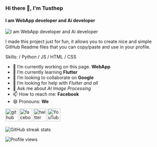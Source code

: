 ### Hi there 👋, **I'm Tusthep**
#### **I am WebApp developer and Ai developer**
![**I am WebApp developer and Ai developer**](https://scontent.fbkk6-1.fna.fbcdn.net/v/t39.30808-6/326458435_1376525779786551_4223393276766237896_n.jpg?_nc_cat=108&ccb=1-7&_nc_sid=730e14&_nc_ohc=wb0udejIwFoAX-eqBNR&_nc_ht=scontent.fbkk6-1.fna&oh=00_AfB8KBiePLEgSLx6Ku4Kx0wxzfktgTkAHZLp9hYDRJZkqg&oe=63CE8147)

I made this project just for fun, it allows you to create nice and simple GitHub Readme files that you can copy/paste and use in your profile.

Skills: / Python / JS / HTML / CSS

- 🔭 I’m currently working on this page. **WebApp** 
- 🌱 I’m currently learning **Flutter** 
- 👯 I’m looking to collaborate on **Google** 
- 🤔 I’m looking for help with *Flutter and all* 
- 💬 Ask me about *AI Image Processing* 
- 📫 How to reach me: **Facebook** 
- 😄 Pronouns: **We** 


[<img src='https://cdn.jsdelivr.net/npm/simple-icons@3.0.1/icons/github.svg' alt='github' height='40'>](https://github.com/Pup077)  [<img src='https://cdn.jsdelivr.net/npm/simple-icons@3.0.1/icons/facebook.svg' alt='facebook' height='40'>](https://www.facebook.com/TusthepPuppy)  [<img src='https://cdn.jsdelivr.net/npm/simple-icons@3.0.1/icons/twitter.svg' alt='twitter' height='40'>](https://twitter.com/Armutamea)  [<img src='https://cdn.jsdelivr.net/npm/simple-icons@3.0.1/icons/youtube.svg' alt='YouTube' height='40'>](https://www.youtube.com/channel/https://www.youtube.com/channel/UC02f4148ALKb-JRAvV2ivOw)  
 
![GitHub streak stats](https://streak-stats.demolab.com/?user=Pup077)  

![Profile views](https://gpvc.arturio.dev/Pup077)  
